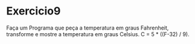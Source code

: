 # Exercicio9
Faça um Programa que peça a temperatura em graus Fahrenheit, transforme e mostre a temperatura em graus Celsius. C = 5 * ((F-32) / 9).
